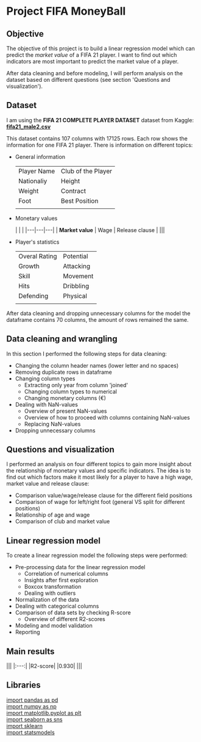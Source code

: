 # Project FIFA MoneyBall

## Objective

The objective of this project is to build a linear regression model which can predict the *market value* of a FIFA 21 player. I want to find out which indicators are most important to predict the market value of a player.

After data cleaning and before modeling, I will perform analysis on the dataset based on different questions (see section 'Questions and visualization'). 


## Dataset

I am using the **FIFA 21 COMPLETE PLAYER DATASET** dataset from Kaggle: [**fifa21_male2.csv**](https://www.kaggle.com/ekrembayar/fifa-21-complete-player-dataset?select=fifa21_male2.csv)

This dataset contains 107 columns with 17125 rows. Each row shows the information for one FIFA 21 player. There is information on different topics:

- General information

   |   |   |
    |---|---|
    |  Player Name | Club of the Player   |
    | Nationaliy  | Height  |
    | Weight  |  Contract |
    |  Foot | Best Position  |
    |||
    
- Monetary values

  |   |   |
    |---|---|---|
    |  **Market value** | Wage   | Release clause |
    |||

- Player's statistics

   |   |   |
    |---|---|
    |  Overal Rating | Potential   |
    | Growth  | Attacking  |
    | Skill  |  Movement |
    |  Hits | Dribbling  |
    | Defending|Physical|
    |||

After data cleaning and dropping unnecessary columns for the model the dataframe contains 70 columns, the amount of rows remained the same.

## Data cleaning and wrangling

In this section I performed the following steps for data cleaning:

- Changing the column header names (lower letter and no spaces)
- Removing duplicate rows in dataframe
- Changing column types
    - Extracting only year from column 'joined'
    - Changing column types to numerical
    - Changing monetary columns (€)
- Dealing with NaN-values
    - Overview of present NaN-values
    - Overview of how to proceed with columns containing NaN-values
    - Replacing NaN-values
- Dropping unnecessary columns


## Questions and visualization

I performed an analysis on four different topics to gain more insight about the relationship of monetary values and specific indicators. The idea is to find out which factors make it most likely for a player to have a high wage, market value and release clause:

- Comparison value/wage/release clause for the different field positions
- Comparison of wage for left/right foot (general VS split for different positions)
- Relationship of age and wage
- Comparison of club and market value


## Linear regression model

To create a linear regression model the following steps were performed:

- Pre-processing data for the linear regression model
    - Correlation of numerical columns
    - Insights after first exploration
    - Boxcox transformation
    - Dealing with outliers
- Normalization of the data
- Dealing with categorical columns
- Comparison of data sets by checking R-score
    - Overview of different R2-scores
- Modeling and model validation
- Reporting

## Main results


|||
|:---:|
|R2-score|
|0.930|
|||

## Libraries

[import pandas as pd](https://pandas.pydata.org/)<br>
[import numpy as np](https://numpy.org/doc/)<br>
[import matplotlib.pyplot as plt](https://matplotlib.org/3.1.1/contents.html)<br>
[import seaborn as sns](https://seaborn.pydata.org/)<br>
[import sklearn](https://scikit-learn.org/stable/index.html)<br>
[import statsmodels](https://www.statsmodels.org/stable/index.html)


